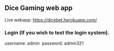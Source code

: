 ## Dice Gaming web app

Live webapp: https://dicebet.herokuapp.com/

### Login (If you wish to test the login system).

username: admin&nbsp;
password: admin321 
